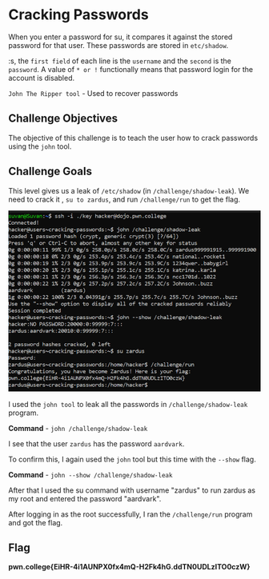 # Cracking Passwords

When you enter a password for su, it compares it against the stored password for that user.
These passwords are stored in `etc/shadow`.

:s, the `first field` of each line is the `username` and the `second` is the `password`. A value of  `* or !` functionally means that password login for the account is disabled.

`John The Ripper tool` - Used to recover passwords

## Challenge Objectives

The objective of this challenge is to teach the user how to crack passwords  using the `john` tool.

## Challenge Goals

This level gives us a leak of `/etc/shadow` (in `/challenge/shadow-leak`). We need to crack it , `su to zardus`, and run `/challenge/run` to get the flag.

![alt text](image-2.png)

I used the `john tool` to leak all the passwords in `/challenge/shadow-leak` program.

**Command** - `john /challenge/shadow-leak`

I see that the user `zardus` has the password `aardvark`.

To confirm this, I again used the `john` tool but this time with the `--show` flag.

**Command** - `john --show /challenge/shadow-leak`

After that I used the su command with username "zardus" to run zardus as my root and entered the password  "aardvark".

After logging in as the root successfully, I ran the `/challenge/run` program and got the flag.

## Flag

**pwn.college{EiHR-4i1AUNPX0fx4mQ-H2Fk4hG.ddTN0UDLzITO0czW}**



